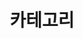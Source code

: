 ---
title : "카테고리"
layout : categories
permalink : /categories/
author_profiles : true
sidebar_main : true
---